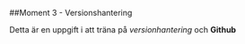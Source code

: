 ##Moment 3 - Versionshantering

Detta är en uppgift i att träna på _versionhantering_ och **Github**